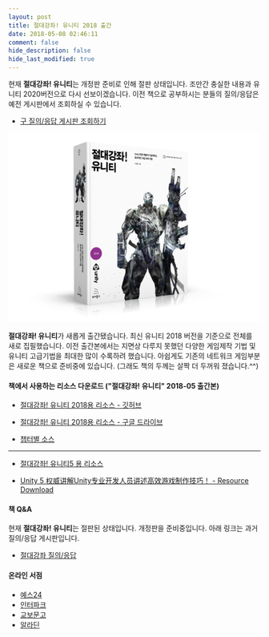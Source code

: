 ```yaml
---
layout: post
title: 절대강좌! 유니티 2018 출간
date: 2018-05-08 02:46:11
comment: false
hide_description: false
hide_last_modified: true
---
```


현재 **절대강좌! 유니티**는 개정판 준비로 인해 절판 상태입니다. 조만간 충실한 내용과 유니티 2020버전으로 다시 선보이겠습니다. 이전 책으로 공부하시는 분들의 질의/응답은 예전 게시판에서 조회하실 수 있습니다. 

- [구 질의/응답 게시판 조회하기](https://disqus.com/home/discussion/unity3dstudy/_unity3dstudy_1_70/newest/)

![절대강좌 유니티](../../assets/img/books/unity2018_cover_small.png)

**절대강좌! 유니티**가 새롭게 출간됐습니다. 최신 유니티 2018 버전을 기준으로 전체를 새로 집필했습니다. 이전 출간본에서는 지면상 다루지 못했던 다양한 게임제작 기법 및 유니티 고급기법을 최대한 많이 수록하려 했습니다. 아쉽게도 기존의 네트워크 게임부분은 새로운 책으로 준비중에 있습니다. (그래도 책의 두께는 살짝 더 두꺼워 졌습니다.^^)

<!-- more -->

#### 책에서 사용하는 리소스 다운로드 ("절대강좌! 유니티" 2018-05 출간본)
* [절대강좌! 유니티 2018용 리소스 - 깃허브](https://github.com/IndieGameMaker/UnityBook)

* [절대강좌! 유니티 2018용 리소스 - 구글 드라이브](https://drive.google.com/drive/folders/10nL-pMibjLCmXRJgRNKLb1DQ8knS_Sb-)

* [챕터별 소스](https://github.com/IndieGameMaker/UnityBookSource)

---
* [절대강좌! 유니티5 용 리소스](https://github.com/IndieGameMaker/UnityBook5)

* [Unity 5 权威讲解Unity专业开发人员讲述高效游戏制作技巧！ - Resource Download](https://github.com/IndieGameMaker/UnityBook5)

#### 책 Q&A
현재 **절대강좌! 유니티**는 절판된 상태입니다. 개정판을 준비중입니다. 아래 링크는 과거 질의/응답 게시판입니다.
* [절대강좌 질의/응답](https://disqus.com/home/discussion/unity3dstudy/_unity3dstudy_1_70/newest/)

<!-- #### 책 오탈자

* [오탈자 조회 및 신고](../books-error) -->

#### 온라인 서점

* [예스24](http://www.yes24.com/24/goods/60507941)
* [인터파크](http://book.interpark.com/product/BookDisplay.do?_method=detail&sc.prdNo=283352333)
* [교보문고](http://www.kyobobook.co.kr/product/detailViewKor.laf?ejkGb=KOR&mallGb=KOR&barcode=9791158391058&orderClick=LET&Kc=)
* [알라딘](http://www.aladin.co.kr/shop/wproduct.aspx?ItemId=143152793)